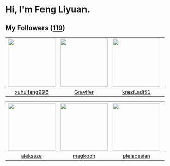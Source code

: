 # Hi, I'm Feng Liyuan.

## My Followers ([119](https://github.com/SunRunAway?tab=followers))

| <img src="https://avatars.githubusercontent.com/u/50138288?v=4" width="150" height="150" /> | <img src="https://avatars.githubusercontent.com/u/44160838?v=4" width="150" height="150" /> | <img src="https://avatars.githubusercontent.com/u/120910584?v=4" width="150" height="150" /> | <img src="https://avatars.githubusercontent.com/u/52882128?v=4" width="150" height="150" /> |
| :-----------------------------------------------------------------------------------------: | :-----------------------------------------------------------------------------------------: | :------------------------------------------------------------------------------------------: | :-----------------------------------------------------------------------------------------: |
|                       [xuhuifang996](https://github.com/xuhuifang996)                       |                           [Gravifer](https://github.com/Gravifer)                           |                         [kraziLadi51](https://github.com/kraziLadi51)                        |                      [markovicmarco](https://github.com/markovicmarco)                      |

| <img src="https://avatars.githubusercontent.com/u/65283311?v=4" width="150" height="150" /> | <img src="https://avatars.githubusercontent.com/u/170647412?v=4" width="150" height="150" /> | <img src="https://avatars.githubusercontent.com/u/46620760?v=4" width="150" height="150" /> | <img src="https://avatars.githubusercontent.com/u/57785890?v=4" width="150" height="150" /> |
| :-----------------------------------------------------------------------------------------: | :------------------------------------------------------------------------------------------: | :-----------------------------------------------------------------------------------------: | :-----------------------------------------------------------------------------------------: |
|                           [alekssze](https://github.com/alekssze)                           |                             [magkooh](https://github.com/magkooh)                            |                        [pleiadesian](https://github.com/pleiadesian)                        |                            [toum120](https://github.com/toum120)                            |